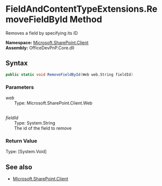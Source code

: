 # FieldAndContentTypeExtensions.RemoveFieldById Method  
Removes a field by specifying its ID  

**Namespace:** [Microsoft.SharePoint.Client](Microsoft.SharePoint.Client.md)  
**Assembly:** OfficeDevPnP.Core.dll  
## Syntax
```C#
public static void RemoveFieldById(Web web,String fieldId)
```
### Parameters
*web*  
&emsp;&emsp;Type: Microsoft.SharePoint.Client.Web  
&emsp;&emsp;  
  
*fieldId*  
&emsp;&emsp;Type: System.String  
&emsp;&emsp;The id of the field to remove  
  
### Return Value
Type: [System.Void]  

## See also
- [Microsoft.SharePoint.Client](Microsoft.SharePoint.Client.md)
